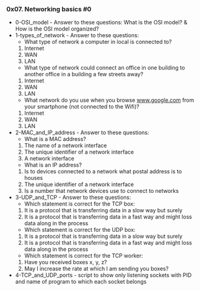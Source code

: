 ### 0x07. Networking basics #0

* 0-OSI_model - Answer to these questions: What is the OSI model? & How is the OSI model organized?
* 1-types_of_network - Answer to these questions:
    * What type of network a computer in local is connected to?
    1. Internet
    2. WAN
    3. LAN
    * What type of network could connect an office in one building to another office in a building a few streets away?
    1. Internet
    2. WAN
    3. LAN
    * What network do you use when you browse www.google.com from your smartphone (not connected to the Wifi)?
    1. Internet
    2. WAN
    3. LAN
* 2-MAC_and_IP_address - Answer to these questions:
    * What is a MAC address?
    1. The name of a network interface
    2. The unique identifier of a network interface
    3. A network interface
    * What is an IP address?
    1. Is to devices connected to a network what postal address is to houses
    2. The unique identifier of a network interface
    3. Is a number that network devices use to connect to networks
* 3-UDP_and_TCP - Answer to these questions:
    * Which statement is correct for the TCP box:
    1. It is a protocol that is transferring data in a slow way but surely
    2. It is a protocol that is transferring data in a fast way and might loss data along in the process
    * Which statement is correct for the UDP box:
    1. It is a protocol that is transferring data in a slow way but surely
    2. It is a protocol that is transferring data in a fast way and might loss data along in the process
    * Which statement is correct for the TCP worker:
    1. Have you received boxes x, y, z?
    2. May I increase the rate at which I am sending you boxes?
* 4-TCP_and_UDP_ports - script to show only listening sockets with PID and name of program to which each socket belongs

